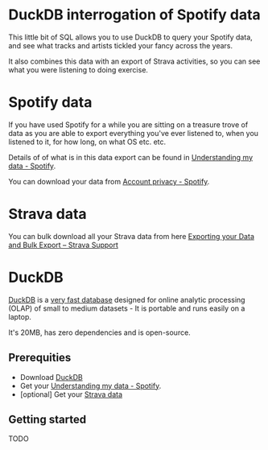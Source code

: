 # DuckDB interrogation of Spotify data

This little bit of SQL allows you to use DuckDB to query your Spotify data, and see what tracks and artists tickled your fancy across the years.

It also combines this data with an export of Strava activities, so you can see what you were listening to doing exercise.

# Spotify data
If you have used Spotify for a while you are sitting on a treasure trove of data as you are able to export everything you've ever listened to, when you listened to it, for how long, on what OS etc. etc.

Details of of what is in this data export can be found in [Understanding my data - Spotify](https://support.spotify.com/uk/article/understanding-my-data/).

You can download your data from [Account privacy - Spotify](https://www.spotify.com/uk/account/privacy/).

# Strava data
You can bulk download all your Strava data from here [Exporting your Data and Bulk Export – Strava Support](https://support.strava.com/hc/en-us/articles/216918437-Exporting-your-Data-and-Bulk-Export#h_01GG58HC4F1BGQ9PQZZVANN6WF)



# DuckDB

[DuckDB](https://duckdb.org/) is a [very fast database](https://tomtunguz.com/motherduck-seed-a/) designed for online analytic processing (OLAP) of small to medium datasets - It is portable and runs easily on a laptop.

It's 20MB, has zero dependencies and is open-source.

## Prerequities

- Download [DuckDB](https://duckdb.org/docs/installation/?version=stable&environment=cli&platform=win&download_method=package_manager&architecture=x86_64)
- Get your [Understanding my data - Spotify](https://support.spotify.com/uk/article/understanding-my-data/).
- [optional] Get your [Strava data](https://support.strava.com/hc/en-us/articles/216918437-Exporting-your-Data-and-Bulk-Export#h_01GG58HC4F1BGQ9PQZZVANN6WF)

## Getting started

TODO
